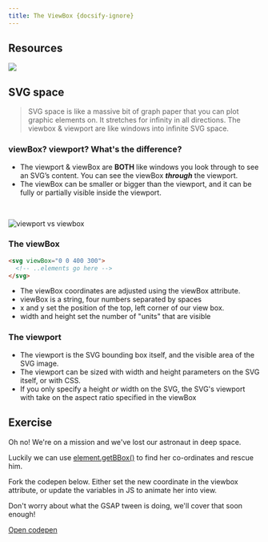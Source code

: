 ```yaml
---
title: The ViewBox {docsify-ignore}
---
```


## Resources
[<img src="https://s3.amazonaws.com/media-p.slid.es/uploads/762606/images/6894144/Screen_Shot_2019-12-15_at_14.19.15.png">](https://wattenberger.com/guide/scaling-svg)


## SVG space

> SVG space is like a massive bit of graph paper that you can plot graphic elements on. It stretches for infinity in all directions. The viewbox & viewport are like windows into infinite SVG space.

### viewBox? viewport? What's the difference?

- The viewport & viewBox are **BOTH** like windows you look through to see an SVG’s content. You can see the viewBox __*through*__ the viewport.
- The viewBox can be smaller or bigger than the viewport, and it can be fully or partially visible inside the viewport.


&nbsp; 


![viewport vs viewbox](https://s3.amazonaws.com/media-p.slid.es/uploads/762606/images/6943388/5ad707f2c1abe_viewboxviewport.jpg.d07987b374c7d524e5373efd2057fabe.jpg")

### The viewBox

```html
<svg viewBox="0 0 400 300">
  <!-- ..elements go here -->
</svg>
```
- The viewBox coordinates are adjusted using the viewBox attribute.
- viewBox is a string, four numbers separated by spaces
- x and y set the position of the top, left corner of our view box.
- width and height set the number of "units" that are visible

### The viewport

- The viewport is the SVG bounding box itself, and the visible area of the SVG image.
- The viewport can be sized with width and height parameters on the SVG itself, or with CSS.
- If you only specify a height *or* width on the SVG, the SVG's viewport with take on the aspect ratio specified in the viewBox






## Exercise

Oh no! We're on a mission and we've lost our astronaut in deep space.

Luckily we can use [element.getBBox()](https://developer.mozilla.org/en-US/docs/Web/API/SVGGraphicsElement/getBBox) to find her co-ordinates and rescue him.

Fork the codepen below. Either set the new coordinate in the viewbox attribute, or update the variables in JS to animate her into view.

Don't worry about what the GSAP tween is doing, we'll cover that soon enough!

[Open codepen](https://codepen.io/cassie-codes/pen/79a66762d1264bb8b3c0e2a0ab2a773e?editors=1010)